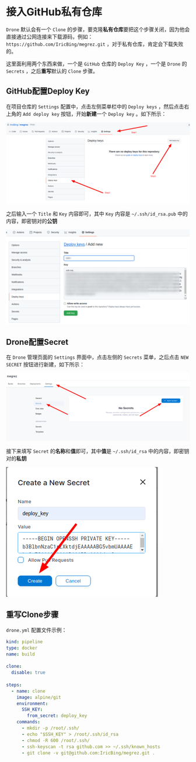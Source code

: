 # 接入GitHub私有仓库

`Drone` 默认会有一个 `Clone` 的步骤，要克隆**私有仓库**要把这个步骤关闭，因为他会直接通过公网连接来下载源码，例如： `https://github.com/IricBing/megrez.git` ，对于私有仓库，肯定会下载失败的。

这里面利用两个东西来做，一个是 `GitHub` 仓库的 `Deploy Key` ，一个是 `Drone` 的 `Secrets` ，之后**重写**默认的 `Clone` 步骤。

## GitHub配置Deploy Key

在项目仓库的 `Settings` 配置中，点击左侧菜单栏中的 `Deploy keys` ，然后点击右上角的 `Add deploy key` 按钮，开始**新建**一个 `Deploy key` 。如下所示：

![GitHub_Deploy_Keys管理界面](assets/images/GitHub_Deploy_Keys管理界面.png)

之后输入一个 `Title` 和 `Key` 内容即可，其中 `Key` 内容是 `~/.ssh/id_rsa.pub` 中的内容，即密钥对的**公钥**

![新建Deploy_key](assets/images/新建Deploy_key.png)

## Drone配置Secret

在 `Drone` 管理页面的 `Settings` 界面中，点击左侧的 `Secrets` 菜单，之后点击 `NEW SECRET` 按钮进行新建，如下所示：

![Drone_Secrets管理页面](assets/images/Drone_Secrets管理页面.png)

接下来填写 `Secret` 的**名称**和**值**即可，其中**值**是 `~/.ssh/id_rsa` 中的内容，即密钥对的**私钥**

![Drone新建Secret](assets/images/Drone新建Secret.png)

## 重写Clone步骤

`drone.yml` 配置文件示例：

```yaml
kind: pipeline
type: docker
name: build

clone:
  disable: true

steps:
  - name: clone
    image: alpine/git
    environment:
      SSH_KEY:
        from_secret: deploy_key
    commands:
      - mkdir -p /root/.ssh/
      - echo "$SSH_KEY" > /root/.ssh/id_rsa
      - chmod -R 600 /root/.ssh/
      - ssh-keyscan -t rsa github.com >> ~/.ssh/known_hosts
      - git clone -v git@github.com:IricBing/megrez.git .
```
